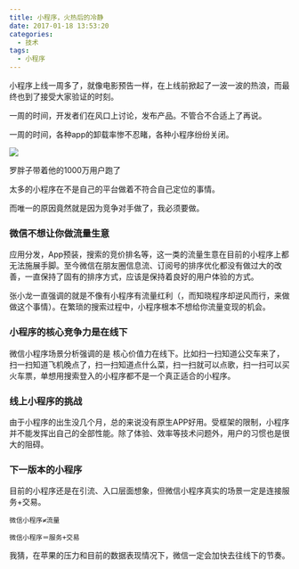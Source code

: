 ```yaml
---
title: 小程序，火热后的冷静
date: 2017-01-18 13:53:20
categories:
  - 技术
tags:
  - 小程序
---
```


小程序上线一周多了，就像电影预告一样，在上线前掀起了一波一波的热浪，而最终也到了接受大家验证的时刻。

一周的时间，开发者们在风口上讨论，发布产品。不管合不合适上了再说。

一周的时间，各种app的卸载率惨不忍睹，各种小程序纷纷关闭。

![](http://pics.naaln.com/blog/2019-01-14-32325.jpg)

罗胖子带着他的1000万用户跑了

太多的小程序在不是自己的平台做着不符合自己定位的事情。

而唯一的原因竟然就是因为竞争对手做了，我必须要做。

### 微信不想让你做流量生意

应用分发，App预装，搜索的竞价排名等，这一类的流量生意在目前的小程序上都无法施展手脚。至今微信在朋友圈信息流、订阅号的排序优化都没有做过大的改善，一直保持了固有的排序方式，应该是保持着良好的用户体验的方式。

张小龙一直强调的就是不像有小程序有流量红利（，而知晓程序却逆风而行，来做做这个事情）。在繁琐的搜索过程中，小程序根本不想给你流量变现的机会。

### 小程序的核心竞争力是在线下

微信小程序场景分析强调的是 核心价值力在线下。比如扫一扫知道公交车来了，扫一扫知道飞机晚点了，扫一扫知道点什么菜，扫一扫就可以点歌，扫一扫可以买火车票，单想用搜索登入的小程序都不是一个真正适合的小程序。

### 线上小程序的挑战

由于小程序的出生没几个月，总的来说没有原生APP好用。受框架的限制，小程序并不能发挥出自己的全部性能。除了体验、效率等技术问题外，用户的习惯也是很大的阻碍。

### 下一版本的小程序

目前的小程序还是在引流、入口层面想象，但微信小程序真实的场景一定是连接服务+交易。

`微信小程序≠流量`

`微信小程序＝服务+交易`

我猜，在苹果的压力和目前的数据表现情况下，微信一定会加快去往线下的节奏。
